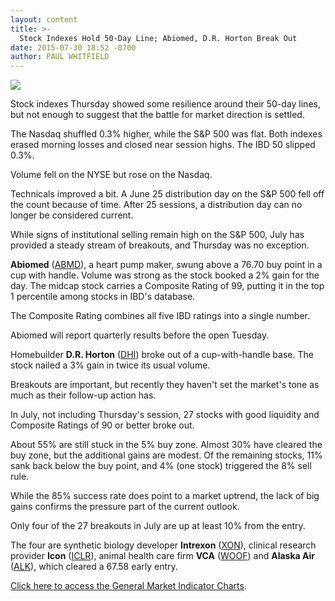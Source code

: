 ```yaml
---
layout: content
title: >-
  Stock Indexes Hold 50-Day Line; Abiomed, D.R. Horton Break Out
date: 2015-07-30 18:52 -0700
author: PAUL WHITFIELD
---
```






![](https://www.investors.com/wp-content/uploads/ibd-migrated-images/MPv_150731_635738668267399134.png)










Stock indexes Thursday showed some resilience around their 50-day lines, but not enough to suggest that the battle for market direction is settled.


The Nasdaq shuffled 0.3% higher, while the S&P 500 was flat. Both indexes erased morning losses and closed near session highs. The IBD 50 slipped 0.3%.


Volume fell on the NYSE but rose on the Nasdaq.


Technicals improved a bit. A June 25 distribution day on the S&P 500 fell off the count because of time. After 25 sessions, a distribution day can no longer be considered current.


While signs of institutional selling remain high on the S&P 500, July has provided a steady stream of breakouts, and Thursday was no exception.


**Abiomed** ([ABMD](https://research.investors.com/quote.aspx?symbol=ABMD)), a heart pump maker, swung above a 76.70 buy point in a cup with handle. Volume was strong as the stock booked a 2% gain for the day. The midcap stock carries a Composite Rating of 99, putting it in the top 1 percentile among stocks in IBD's database.


The Composite Rating combines all five IBD ratings into a single number.


Abiomed will report quarterly results before the open Tuesday.


Homebuilder **D.R. Horton** ([DHI](https://research.investors.com/quote.aspx?symbol=DHI)) broke out of a cup-with-handle base. The stock nailed a 3% gain in twice its usual volume.


Breakouts are important, but recently they haven't set the market's tone as much as their follow-up action has.


In July, not including Thursday's session, 27 stocks with good liquidity and Composite Ratings of 90 or better broke out.


About 55% are still stuck in the 5% buy zone. Almost 30% have cleared the buy zone, but the additional gains are modest. Of the remaining stocks, 11% sank back below the buy point, and 4% (one stock) triggered the 8% sell rule.


While the 85% success rate does point to a market uptrend, the lack of big gains confirms the pressure part of the current outlook.


Only four of the 27 breakouts in July are up at least 10% from the entry.


The four are synthetic biology developer **Intrexon** ([XON](https://research.investors.com/quote.aspx?symbol=XON)), clinical research provider **Icon** ([ICLR](https://research.investors.com/quote.aspx?symbol=ICLR)), animal health care firm **VCA** ([WOOF](https://research.investors.com/quote.aspx?symbol=WOOF)) and **Alaska Air** ([ALK](https://research.investors.com/quote.aspx?symbol=ALK)), which cleared a 67.58 early entry.


[Click here to access the General Market Indicator Charts](https://www.investors.com/pdf/GMI_073115.pdf).




